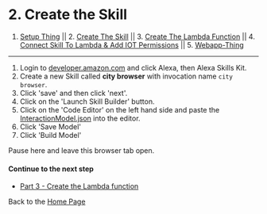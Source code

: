 # 2. Create the Skill <a id="title"></a>

1. [Setup Thing](../setup-thing/README.md#title) || 2. [Create The Skill](../update-shadow/PAGE2.md#title) || 3. [Create The Lambda Function](../update-shadow/PAGE3.md#title) || 4. [Connect Skill To Lambda & Add IOT Permissions](../update-shadow/PAGE4.md#title) || 5. [Webapp-Thing](../webapp-thing/README.md#title)

<hr />


1. Login to [developer.amazon.com](https://developer.amazon.com) and click Alexa, then Alexa Skills Kit.
1. Create a new Skill called **city browser** with invocation name `city browser`.
1. Click 'save' and then click 'next'.
1. Click on the 'Launch Skill Builder' button.
1. Click on the 'Code Editor' on the left hand side and paste the [InteractionModel.json](./speechAssets/InteractionModel.json) into the editor.
1. Click 'Save Model'
1. Click 'Build Model'


Pause here and leave this browser tab open.

#### Continue to the next step

 * [Part 3 - Create the Lambda function](./PAGE3.md#title)


Back to the [Home Page](../README.md#title)

